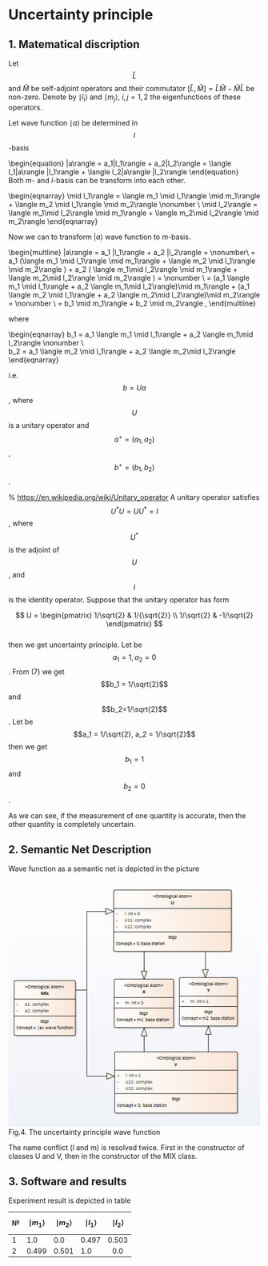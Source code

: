 # Uncertainty principle
## 1. Matematical discription
Let $$\hat {L}$$ and $\hat {M}$ be  self-adjoint operators and their commutator $[{\hat {L}},{\hat {M}}]={\hat {L}}{\hat {M}}-{\hat {M}}{\hat {L}}$ be non-zero. Denote by $\mid l_i\rangle$ and $\mid m_j\rangle$, $i,j=1,2$ the eigenfunctions of these operators.

Let wave function $\mid a\rangle$ be determined in $$l$$-basis

\begin{equation}
	|a\rangle = a_1|l_1\rangle   + a_2|l_2\rangle
              = \langle l_1|a\rangle |l_1\rangle   + \langle l_2|a\rangle |l_2\rangle
\end{equation}  
Both $m$- and $l$-basis can be transform into each other.

\begin{eqnarray}
	\mid l_1\rangle = \langle m_1 \mid l_1\rangle \mid m_1\rangle   + \langle m_2 \mid l_1\rangle \mid m_2\rangle \nonumber \\
	  	\mid l_2\rangle = \langle m_1\mid l_2\rangle \mid m_1\rangle   + \langle m_2\mid l_2\rangle \mid m_2\rangle
\end{eqnarray}

Now we can to transform $|a\rangle$ wave function to $m$-basis.

\begin{multline}
	|a\rangle   =  a_1 |l_1\rangle   + a_2 |l_2\rangle = \nonumber\\
	  =  a_1 (\langle m_1 \mid l_1\rangle \mid m_1\rangle   + \langle m_2 \mid l_1\rangle \mid m_2\rangle )   +
	a_2 ( \langle m_1\mid l_2\rangle \mid m_1\rangle   + \langle m_2\mid l_2\rangle \mid m_2\rangle ) = \nonumber \\
	= (a_1 \langle m_1 \mid l_1\rangle + a_2  \langle m_1\mid l_2\rangle)\mid m_1\rangle +
	(a_1 \langle m_2 \mid l_1\rangle + a_2  \langle m_2\mid l_2\rangle)\mid m_2\rangle = \nonumber \\
	= b_1 \mid m_1\rangle + b_2 \mid m_2\rangle ,
\end{multline}  

where  

\begin{eqnarray}
b_1 = a_1 \langle m_1 \mid l_1\rangle + a_2  \langle m_1\mid l_2\rangle \nonumber \\  
b_2 = a_1 \langle m_2 \mid l_1\rangle + a_2  \langle m_2\mid l_2\rangle
\end{eqnarray}  

i.e. $$ b = Ua $$, where $$U$$ is a unitary operator and $$a^+=(a_1,a_2)$$, $$b^+=(b_1,b_2)$$.

% https://en.wikipedia.org/wiki/Unitary_operator
A unitary operator satisfies $$U^*U = UU^* = I$$, where $$U^*$$ is the adjoint of $$U$$, and $$I$$ is the identity operator. Suppose that the unitary operator has form

$$
U =
\begin{pmatrix}
	1/\sqrt{2} & 1/{\sqrt{2}}  \\
	1/\sqrt{2} & -1/\sqrt{2}
\end{pmatrix}
$$  
then we get uncertainty principle.
Let be $$a_1 = 1, a_2 = 0$$. From (7) we get $$b_1 = 1/\sqrt{2}$$ and $$b_2=1/\sqrt{2}$$. Let be $$a_1 = 1/\sqrt{2}, a_2 = 1/\sqrt{2}$$ then we get $$b_1 = 1$$ and $$b_2=0$$.

As we can see, if the measurement of one quantity is accurate, then the other quantity is completely uncertain.

## 2. Semantic Net Description
Wave function as a semantic net is depicted in the picture  

![Image](uncertainty.png)
Fig.4. The uncertainty principle wave function  

The name conflict (l and m) is resolved twice. First in the constructor of classes U and V, then in the constructor of the MIX class.

## 3. Software and results

Experiment result is depicted in table

| №   | $$\mid m_1\rangle$$   |$$\mid m_2\rangle$$  | $$\mid l_1\rangle$$   | $$\mid l_2\rangle$$ |
| --- | ---- | --- | ---- | :----------: |
| 1   | 1.0 | 0.0 | 0.497 | 0.503         |
| 2   | 0.499 | 0.501 | 1.0 | 0.0         |
